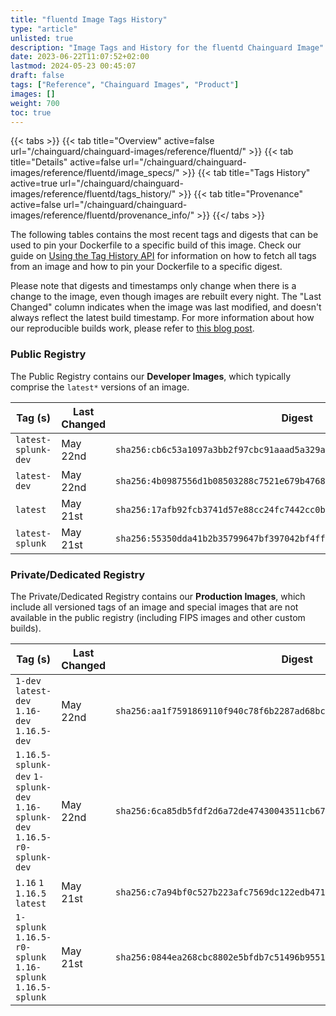```yaml
---
title: "fluentd Image Tags History"
type: "article"
unlisted: true
description: "Image Tags and History for the fluentd Chainguard Image"
date: 2023-06-22T11:07:52+02:00
lastmod: 2024-05-23 00:45:07
draft: false
tags: ["Reference", "Chainguard Images", "Product"]
images: []
weight: 700
toc: true
---
```


{{< tabs >}}
{{< tab title="Overview" active=false url="/chainguard/chainguard-images/reference/fluentd/" >}}
{{< tab title="Details" active=false url="/chainguard/chainguard-images/reference/fluentd/image_specs/" >}}
{{< tab title="Tags History" active=true url="/chainguard/chainguard-images/reference/fluentd/tags_history/" >}}
{{< tab title="Provenance" active=false url="/chainguard/chainguard-images/reference/fluentd/provenance_info/" >}}
{{</ tabs >}}

The following tables contains the most recent tags and digests that can be used to pin your Dockerfile to a specific build of this image. Check our guide on [Using the Tag History API](/chainguard/chainguard-images/using-the-tag-history-api/) for information on how to fetch all tags from an image and how to pin your Dockerfile to a specific digest.

Please note that digests and timestamps only change when there is a change to the image, even though images are rebuilt every night. The "Last Changed" column indicates when the image was last modified, and doesn't always reflect the latest build timestamp. For more information about how our reproducible builds work, please refer to [this blog post](https://www.chainguard.dev/unchained/reproducing-chainguards-reproducible-image-builds).

### Public Registry
The Public Registry contains our **Developer Images**, which typically comprise the `latest*` versions of an image.

| Tag (s)              | Last Changed | Digest                                                                    |
|----------------------|--------------|---------------------------------------------------------------------------|
|  `latest-splunk-dev` | May 22nd     | `sha256:cb6c53a1097a3bb2f97cbc91aaad5a329af45765f012e17d1db0e974f60b2b85` |
|  `latest-dev`        | May 22nd     | `sha256:4b0987556d1b08503288c7521e679b4768476ff61cdb977970efa5e476fdfffd` |
|  `latest`            | May 21st     | `sha256:17afb92fcb3741d57e88cc24fc7442cc0b20a94e4807d24efa222951b7191574` |
|  `latest-splunk`     | May 21st     | `sha256:55350dda41b2b35799647bf397042bf4ff04e2599f5ac084e594e180a3c10d24` |


### Private/Dedicated Registry
The Private/Dedicated Registry contains our **Production Images**, which include all versioned tags of an image and special images that are not available in the public registry (including FIPS images and other custom builds).

| Tag (s)                                                                      | Last Changed | Digest                                                                    |
|------------------------------------------------------------------------------|--------------|---------------------------------------------------------------------------|
|  `1-dev` `latest-dev` `1.16-dev` `1.16.5-dev`                                | May 22nd     | `sha256:aa1f7591869110f940c78f6b2287ad68bcb89f3064cb2e6ab7d871ee1955054f` |
|  `1.16.5-splunk-dev` `1-splunk-dev` `1.16-splunk-dev` `1.16.5-r0-splunk-dev` | May 22nd     | `sha256:6ca85db5fdf2d6a72de47430043511cb67fdf8f52e474b7701387672f0f7557b` |
|  `1.16` `1` `1.16.5` `latest`                                                | May 21st     | `sha256:c7a94bf0c527b223afc7569dc122edb471e0812f23b3696340f316fc8af368de` |
|  `1-splunk` `1.16.5-r0-splunk` `1.16-splunk` `1.16.5-splunk`                 | May 21st     | `sha256:0844ea268cbc8802e5bfdb7c51496b9551b39c87d981bc3594fb5d44354a0820` |

